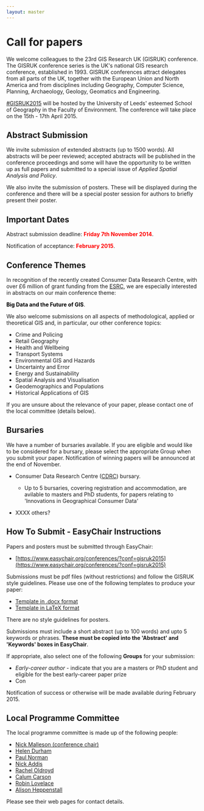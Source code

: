 ```yaml
---
layout: master
---
```


Call for papers
===============

We welcome colleagues to the 23rd GIS Research UK (GISRUK) conference. The GISRUK conference series
is the UK's national GIS research conference, established in 1993. GISRUK conferences attract
delegates from all parts of the UK, together with the European Union and North America and from
disciplines including Geography, Computer Science, Planning, Archaeology, Geology, Geomatics and
Engineering.

[#GISRUK2015](https://twitter.com/search?f=realtime&q=%23GISRUK2015&src=typd) will be
hosted by the University of Leeds' esteemed School of Geography in the Faculty of Environment. The
conference will take place on the 15th - 17th April 2015.

Abstract Submission
-------------------

We invite submission of extended abstracts (up to 1500 words). All abstracts will be peer reviewed;
accepted abstracts will be published in the conference proceedings and some will have the
opportunity to be written up as full papers and submitted to a special issue of *Applied Spatial
Analysis and Policy*.

We also invite the submission of posters. These will be displayed during the conference and there
will be a special poster session for authors to briefly present their poster.

Important Dates
---------------

Abstract submission deadline: <span style="color:red">**Friday 7th November 2014**</span>.

Notification of acceptance: <span style="color:red">**February 2015**</span>.

Conference Themes
-----------------

In recognition of the recently created Consumer Data Research Centre, with over £6 million of grant
funding from the [ESRC](http://www.esrc.ac.uk/), we are especially interested in abstracts on our
main conference theme:

<span style="color:black">**Big Data and the Future of GIS**</span>.

We also welcome submissions on all aspects of methodological, applied or theoretical GIS and, in
particular, our other conference topics:

- Crime and Policing
- Retail Geography
- Health and Wellbeing
- Transport Systems
- Environmental GIS and Hazards
- Uncertainty and Error
- Energy and Sustainability
- Spatial Analysis and Visualisation
- Geodemographics and Populations
- Historical Applications of GIS

If you are unsure about the relevance of your paper, please contact one of the local committee
(details below).

Bursaries
---------

We have a number of bursaries available. If you are eligible and would like to be considered for a
bursary, please select the appropriate Group when you submit your paper. Notification of winning
papers will be announced at the end of November.

- Consumer Data Research Centre ([CDRC](http://www.lida.leeds.ac.uk/index.html)) bursary.
  - Up to 5 bursaries, covering registration and accommodation, are avilable to masters and PhD
    students, for papers relating to 'Innovations in Geographical Consumer Data'

- XXXX others?


How To Submit - EasyChair Instructions
--------------------------------------

Papers and posters must be submitted through EasyChair:

- [https://www.easychair.org/conferences/?conf=gisruk2015](https://www.easychair.org/conferences/?conf=gisruk2015)

Submissions must be pdf files (without restrictions) and follow the GISRUK style
guidelines. Please use one of the following templates to produce your paper:

- [Template in .docx format](./paper_templates/GISRUKPaperTemplate2015.docx)
- [Template in LaTeX format](./paper_templates/GISRUKPaperTemplate2015-Latex.zip)

There are no style guidelines for posters.

Submissions must include a short abstract (up to 100 words) and upto 5 keywords or phrases. **These must
be copied into the 'Abstract' and 'Keywords' boxes in EasyChair**.

If appropriate, also select one of the following **Groups** for your submission:
- _Early-career author_ - indicate that you are a masters or PhD student and eligible for the best
  early-career paper prize
- Con

Notification of success or otherwise will be made available during February 2015.

Local Programme Committee
-------------------------

The local programme committee is made up of the following people:

- [Nick Malleson (conference chair)](http://www.geog.leeds.ac.uk/people/n.malleson)
- [Helen Durham](http://www.geog.leeds.ac.uk/people/h.durham)
- [Paul Norman](http://www.geog.leeds.ac.uk/people/p.norman)
- [Nick Addis](http://www.geog.leeds.ac.uk/people/n.addis)
- [Rachel Oldroyd](http://www.geog.leeds.ac.uk/people/r.oldroyd)
- [Calum Carson](http://www.geog.leeds.ac.uk/people/support-staff/research-support/#c.carson)
- [Robin Lovelace](http://www.geog.leeds.ac.uk/people/r.lovelace)
- [Alison Heppenstall](http://www.geog.leeds.ac.uk/people/a.heppenstall)

Please see their web pages for contact details.
